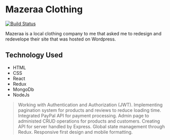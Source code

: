# Mazeraa Clothing

[![Build Status](https://travis-ci.org/joemccann/dillinger.svg?branch=master)](https://travis-ci.org/joemccann/dillinger)

Mazeraa is a local clothing company to me that asked me to redesign and redevelope their site that was hosted on Wordpress.

## Technology Used

- HTML
- CSS
- React
- Redux
- MongoDb
- NodeJs

> Working with Authentication and Authorization (JWT).
> Implementing pagination system for products and reviews to reduce loading time.
> Integrated PayPal API for payment processing.
> Admin page to administed CRUD operations for products and customers.
> Creating API for server handled by Express.
> Global state management through Redux.
> Responsive first design and mobile formatting.

